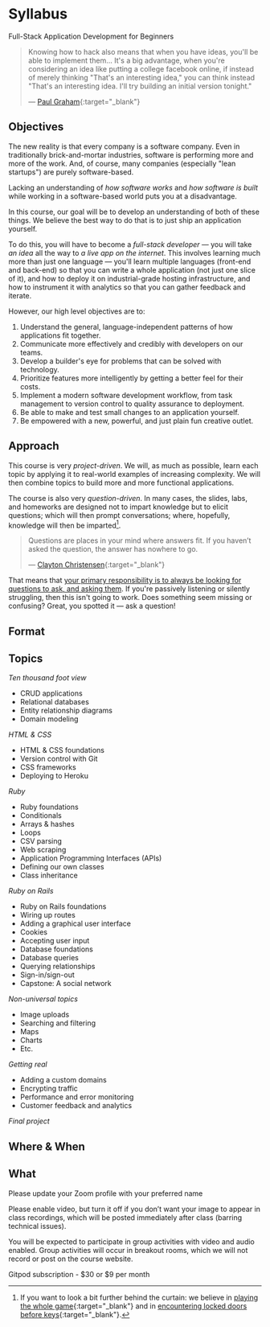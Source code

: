 # Syllabus

<p class="lead font-italic">Full-Stack Application Development for Beginners</p>

> Knowing how to hack also means that when you have ideas, you'll be able to implement them... It's a big advantage, when you're considering an idea like putting a college facebook online, if instead of merely thinking "That's an interesting idea," you can think instead "That's an interesting idea. I'll try building an initial version tonight."
>
> — [Paul Graham](http://paulgraham.com/startupideas.html){:target="_blank"}

## Objectives

The new reality is that every company is a software company. Even in traditionally brick-and-mortar industries, software is performing more and more of the work. And, of course, many companies (especially "lean startups") are purely software-based.

Lacking an understanding of _how software works_ and _how software is built_ while working in a software-based world puts you at a disadvantage.

In this course, our goal will be to develop an understanding of both of these things. We believe the best way to do that is to just ship an application yourself.

To do this, you will have to become a _full-stack developer_ — you will take _an idea_ all the way to _a live app on the internet_. This involves learning much more than just one language — you'll learn multiple languages (front-end and back-end) so that you can write a whole application (not just one slice of it), and how to deploy it on industrial-grade hosting infrastructure, and how to instrument it with analytics so that you can gather feedback and iterate.

However, our high level objectives are to:

 1. Understand the general, language-independent patterns of how applications fit together.
 2. Communicate more effectively and credibly with developers on our teams.
 3. Develop a builder's eye for problems that can be solved with technology.
 4. Prioritize features more intelligently by getting a better feel for their costs.
 5. Implement a modern software development workflow, from task management to version control to quality assurance to deployment.
 6. Be able to make and test small changes to an application yourself.
 7. Be empowered with a new, powerful, and just plain fun creative outlet.

## Approach

This course is very _project-driven_. We will, as much as possible, learn each topic by applying it to real-world examples of increasing complexity. We will then combine topics to build more and more functional applications.

The course is also very _question-driven_. In many cases, the slides, labs, and homeworks are designed not to impart knowledge but to elicit questions; which will then prompt conversations; where, hopefully, knowledge will then be imparted[^behind_the_curtain].

> Questions are places in your mind where answers fit. If you haven’t asked the question, the answer has nowhere to go.
>
> — [Clayton Christensen](https://twitter.com/claychristensen/status/231411154050748416?s=20){:target="_blank"}

That means that <u>your primary responsibility is to always be looking for questions to ask, and asking them</u>. If you're passively listening or silently struggling, then this isn't going to work. Does something seem missing or confusing? Great, you spotted it — ask a question!

[^behind_the_curtain]: If you want to look a bit further behind the curtain: we believe in [playing the whole game](https://www.gse.harvard.edu/news/uk/09/01/education-bat-seven-principles-educators){:target="_blank"} and in [encountering locked doors before keys](https://mkremins.github.io/blog/doors-headaches-intellectual-need/){:target="_blank"}.

## Format





## Topics

_Ten thousand foot view_

 - CRUD applications
 - Relational databases
 - Entity relationship diagrams
 - Domain modeling

_HTML & CSS_

 - HTML & CSS foundations
 - Version control with Git
 - CSS frameworks
 - Deploying to Heroku

_Ruby_

 - Ruby foundations
 - Conditionals
 - Arrays & hashes
 - Loops
 - CSV parsing
 - Web scraping
 - Application Programming Interfaces (APIs)
 - Defining our own classes
 - Class inheritance

_Ruby on Rails_

 - Ruby on Rails foundations
 - Wiring up routes
 - Adding a graphical user interface
 - Cookies
 - Accepting user input
 - Database foundations
 - Database queries
 - Querying relationships
 - Sign-in/sign-out
 - Capstone: A social network

_Non-universal topics_

 - Image uploads
 - Searching and filtering
 - Maps
 - Charts
 - Etc.

_Getting real_

 - Adding a custom domains
 - Encrypting traffic
 - Performance and error monitoring
 - Customer feedback and analytics

_Final project_



## Where & When





## What



Please update your Zoom profile with your preferred name

Please enable video, but turn it off if you don’t want your image to appear in class recordings, which will be posted immediately after class (barring technical issues).

You will be expected to participate in group activities with video and audio enabled. Group activities will occur in breakout rooms, which we will not record or post on the course website.

Gitpod subscription - $30 or $9 per month

